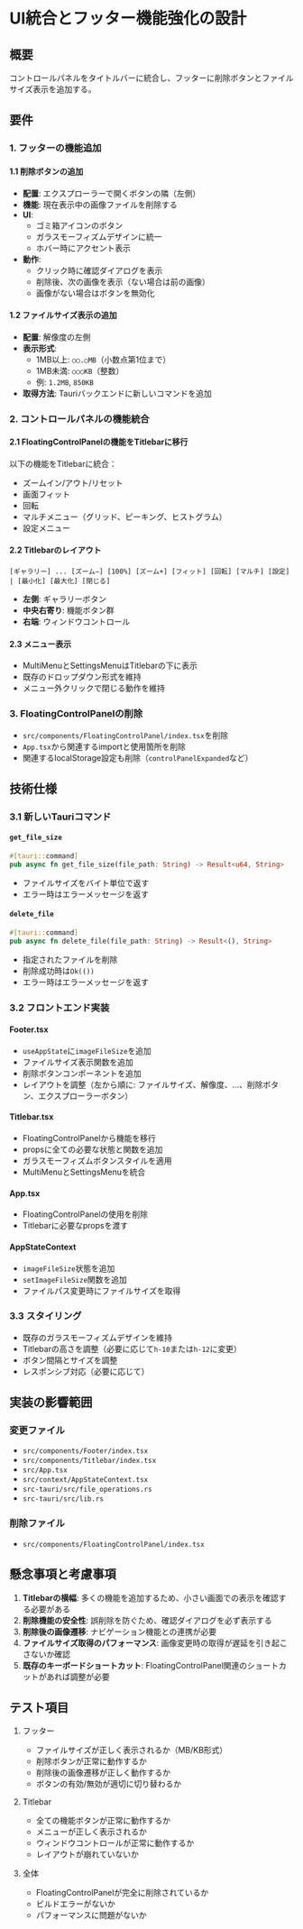 # UI統合とフッター機能強化の設計

## 概要

コントロールパネルをタイトルバーに統合し、フッターに削除ボタンとファイルサイズ表示を追加する。

## 要件

### 1. フッターの機能追加

#### 1.1 削除ボタンの追加
- **配置**: エクスプローラーで開くボタンの隣（左側）
- **機能**: 現在表示中の画像ファイルを削除する
- **UI**:
  - ゴミ箱アイコンのボタン
  - ガラスモーフィズムデザインに統一
  - ホバー時にアクセント表示
- **動作**:
  - クリック時に確認ダイアログを表示
  - 削除後、次の画像を表示（ない場合は前の画像）
  - 画像がない場合はボタンを無効化

#### 1.2 ファイルサイズ表示の追加
- **配置**: 解像度の左側
- **表示形式**:
  - 1MB以上: `○○.○MB`（小数点第1位まで）
  - 1MB未満: `○○○KB`（整数）
  - 例: `1.2MB`, `850KB`
- **取得方法**: Tauriバックエンドに新しいコマンドを追加

### 2. コントロールパネルの機能統合

#### 2.1 FloatingControlPanelの機能をTitlebarに移行
以下の機能をTitlebarに統合：
- ズームイン/アウト/リセット
- 画面フィット
- 回転
- マルチメニュー（グリッド、ピーキング、ヒストグラム）
- 設定メニュー

#### 2.2 Titlebarのレイアウト
```
[ギャラリー] ... [ズーム−] [100%] [ズーム+] [フィット] [回転] [マルチ] [設定] | [最小化] [最大化] [閉じる]
```

- **左側**: ギャラリーボタン
- **中央右寄り**: 機能ボタン群
- **右端**: ウィンドウコントロール

#### 2.3 メニュー表示
- MultiMenuとSettingsMenuはTitlebarの下に表示
- 既存のドロップダウン形式を維持
- メニュー外クリックで閉じる動作を維持

### 3. FloatingControlPanelの削除

- `src/components/FloatingControlPanel/index.tsx`を削除
- `App.tsx`から関連するimportと使用箇所を削除
- 関連するlocalStorage設定も削除（`controlPanelExpanded`など）

## 技術仕様

### 3.1 新しいTauriコマンド

#### `get_file_size`
```rust
#[tauri::command]
pub async fn get_file_size(file_path: String) -> Result<u64, String>
```
- ファイルサイズをバイト単位で返す
- エラー時はエラーメッセージを返す

#### `delete_file`
```rust
#[tauri::command]
pub async fn delete_file(file_path: String) -> Result<(), String>
```
- 指定されたファイルを削除
- 削除成功時は`Ok(())`
- エラー時はエラーメッセージを返す

### 3.2 フロントエンド実装

#### Footer.tsx
- `useAppState`に`imageFileSize`を追加
- ファイルサイズ表示関数を追加
- 削除ボタンコンポーネントを追加
- レイアウトを調整（左から順に: ファイルサイズ、解像度、...、削除ボタン、エクスプローラーボタン）

#### Titlebar.tsx
- FloatingControlPanelから機能を移行
- propsに全ての必要な状態と関数を追加
- ガラスモーフィズムボタンスタイルを適用
- MultiMenuとSettingsMenuを統合

#### App.tsx
- FloatingControlPanelの使用を削除
- Titlebarに必要なpropsを渡す

#### AppStateContext
- `imageFileSize`状態を追加
- `setImageFileSize`関数を追加
- ファイルパス変更時にファイルサイズを取得

### 3.3 スタイリング

- 既存のガラスモーフィズムデザインを維持
- Titlebarの高さを調整（必要に応じて`h-10`または`h-12`に変更）
- ボタン間隔とサイズを調整
- レスポンシブ対応（必要に応じて）

## 実装の影響範囲

### 変更ファイル
- `src/components/Footer/index.tsx`
- `src/components/Titlebar/index.tsx`
- `src/App.tsx`
- `src/context/AppStateContext.tsx`
- `src-tauri/src/file_operations.rs`
- `src-tauri/src/lib.rs`

### 削除ファイル
- `src/components/FloatingControlPanel/index.tsx`

## 懸念事項と考慮事項

1. **Titlebarの横幅**: 多くの機能を追加するため、小さい画面での表示を確認する必要がある
2. **削除機能の安全性**: 誤削除を防ぐため、確認ダイアログを必ず表示する
3. **削除後の画像遷移**: ナビゲーション機能との連携が必要
4. **ファイルサイズ取得のパフォーマンス**: 画像変更時の取得が遅延を引き起こさないか確認
5. **既存のキーボードショートカット**: FloatingControlPanel関連のショートカットがあれば調整が必要

## テスト項目

1. フッター
   - ファイルサイズが正しく表示されるか（MB/KB形式）
   - 削除ボタンが正常に動作するか
   - 削除後の画像遷移が正しく動作するか
   - ボタンの有効/無効が適切に切り替わるか

2. Titlebar
   - 全ての機能ボタンが正常に動作するか
   - メニューが正しく表示されるか
   - ウィンドウコントロールが正常に動作するか
   - レイアウトが崩れていないか

3. 全体
   - FloatingControlPanelが完全に削除されているか
   - ビルドエラーがないか
   - パフォーマンスに問題がないか
